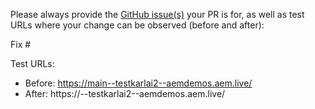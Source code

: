 Please always provide the [GitHub issue(s)](../issues) your PR is for, as well as test URLs where your change can be observed (before and after):

Fix #<gh-issue-id>

Test URLs:
- Before: https://main--testkarlai2--aemdemos.aem.live/
- After: https://<branch>--testkarlai2--aemdemos.aem.live/
